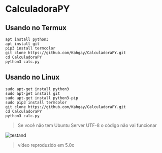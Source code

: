 # CalculadoraPY 

## Usando no Termux 
``` 
apt install python3 
apt install git 
pip3 install termcolor 
git clone https://github.com/Kahgay/CalculadoraPY.git 
cd CalculadoraPY 
python3 calc.py 
``` 

## Usando no Linux 
``` 
sudo apt-get install python3 
sudo apt-get install git 
sudo apt-get install python3-pip 
sudo pip3 install termcolor 
git clone https://github.com/Kahgay/CalculadoraPY.git 
cd CalculadoraPY 
python3 calc.py 
``` 
> Se você não tem Ubuntu Server UTF-8 o código não vai funcionar 

![testand](https://media.discordapp.net/attachments/795130563916595270/900576750977843250/ezgif.com-gif-maker_2.gif) 
> vídeo reproduzido em 5.0x
